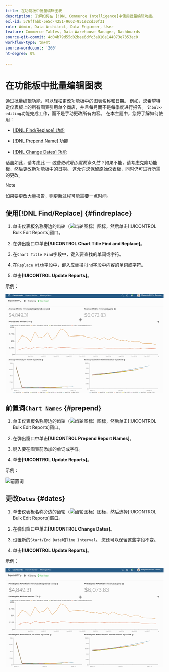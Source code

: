 ```yaml
---
title: 在功能板中批量编辑图表
description: 了解如何在 [!DNL Commerce Intelligence]中使用批量编辑功能。
exl-id: 576ffabb-5e5d-4251-9662-951e2cd30f31
role: Admin, Data Architect, Data Engineer, User
feature: Commerce Tables, Data Warehouse Manager, Dashboards
source-git-commit: 4d04b79d55d02bee6dfc3a810e144073e7353ec0
workflow-type: tm+mt
source-wordcount: '260'
ht-degree: 0%

---
```


# 在功能板中批量编辑图表

通过批量编辑功能，可以轻松更改功能板中的图表名称和日期。 例如，您希望特定仪表板上的所有图表引用单个商店，并且每月而不是每季度进行报告。 让`bulk-editing`功能完成工作，而不是手动更改所有内容。 在本主题中，您将了解如何使用：

* [ [!DNL Find/Replace] 功能](#findreplace)

* [ [!DNL Prepend Name] 功能](#prepend)

* [ [!DNL Change Dates] 功能](#dates)

话虽如此，请考虑此 — *这些更改是否需要永久性？*&#x200B;如果不能，请考虑克隆功能板，然后更改新功能板中的日期。 这允许您保留原始仪表板，同时仍可进行所需的更改。

>[!NOTE]
>
>如果要更改大量报告，则更新过程可能需要一点时间。

## 使用[!DNL Find/Replace] {#findreplace}

1. 单击仪表板名称旁边的齿轮（![齿轮图标](../../assets/gear-icon.png)）图标，然后单击[!UICONTROL Bulk Edit Reports]窗口。

1. 在弹出窗口中单击&#x200B;**[!UICONTROL Chart Title Find and Replace]**。

1. 在`Chart Title Find`字段中，键入要查找的单词或字符。

1. 在`Replace With`字段中，键入应替换`Find`字段中内容的单词或字符。

1. 单击&#x200B;**[!UICONTROL Update Reports]**。

示例：

![批量编辑](../../assets/bulk_edit.gif)

## 前置词`Chart Names` {#prepend}

1. 单击仪表板名称旁边的齿轮（![齿轮图标](../../assets/gear-icon.png)）图标，然后单击[!UICONTROL Bulk Edit Reports]窗口。

1. 在弹出窗口中单击&#x200B;**[!UICONTROL Prepend Report Names]**。

1. 键入要在图表前添加的单词或字符。

1. 单击&#x200B;**[!UICONTROL Update Reports]**。

示例：

![前置词](../../assets/prepend.gif)

## 更改`Dates` {#dates}

1. 单击仪表板名称旁边的齿轮（![齿轮图标](../../assets/gear-icon.png)）图标，然后选择[!UICONTROL Bulk Edit Reports]窗口。

1. 在弹出窗口中单击&#x200B;**[!UICONTROL Change Dates]**。

1. 设置新的`Start/End Date`和`Time Interval`。 您还可以保留这些字段不变。

1. 单击&#x200B;**[!UICONTROL Update Reports]**。

示例：

![更改日期](../../assets/dates.gif)
